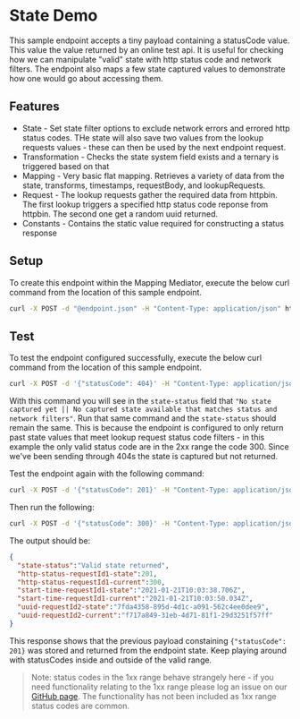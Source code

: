 # State Demo

This sample endpoint accepts a tiny payload containing a statusCode value. This value the value returned by an online test api. It is useful for checking how we can manipulate "valid" state with http status code and network filters.
The endpoint also maps a few state captured values to demonstrate how one would go about accessing them.

## Features

- State - Set state filter options to exclude network errors and errored http status codes. THe state will also save two values from the lookup requests values - these can then be used by the next endpoint request.
- Transformation - Checks the state system field exists and a ternary is triggered based on that
- Mapping - Very basic flat mapping. Retrieves a variety of data from the state, transforms, timestamps, requestBody, and lookupRequests.
- Request - The lookup requests gather the required data from httpbin. The first lookup triggers a specified http status code reponse from httpbin. The second one get a random uuid returned.
- Constants - Contains the static value required for constructing a status response

## Setup

To create this endpoint within the Mapping Mediator, execute the below curl command from the location of this sample endpoint.

```sh
curl -X POST -d "@endpoint.json" -H "Content-Type: application/json" http://localhost:3003/endpoints
```

## Test

To test the endpoint configured successfully, execute the below curl command from the location of this sample endpoint.

```sh
curl -X POST -d '{"statusCode": 404}' -H "Content-Type: application/json" http://localhost:3003/state-demo
```

With this command you will see in the `state-status` field that `"No state captured yet || No captured state available that matches status and network filters"`. Run that same command and the `state-status` should remain the same. This is because the endpoint is configured to only return past state values that meet lookup request status code filters - in this example the only valid status code are in the 2xx range the code 300. Since we've been sending through 404s the state is captured but not returned.

Test the endpoint again with the following command:

```sh
curl -X POST -d '{"statusCode": 201}' -H "Content-Type: application/json" http://localhost:3003/state-demo
```

Then run the following:

```sh
curl -X POST -d '{"statusCode": 300}' -H "Content-Type: application/json" http://localhost:3003/state-demo
```

The output should be:

```json
{
  "state-status":"Valid state returned",
  "http-status-requestId1-state":201,
  "http-status-requestId1-current":300,
  "start-time-requestId1-state":"2021-01-21T10:03:38.706Z",
  "start-time-requestId1-current":"2021-01-21T10:03:50.034Z",
  "uuid-requestId2-state":"7fda4358-895d-4d1c-a091-562c4ee0dee9",
  "uuid-requestId2-current":"f717a849-31eb-4d71-81f1-29d3251f57ff"
}
```

This response shows that the previous payload constaining `{"statusCode": 201}` was stored and returned from the endpoint state. Keep playing around with statusCodes inside and outside of the valid range.

> Note: status codes in the 1xx range behave strangely here - if you need functionality relating to the 1xx range please log an issue on our [GitHub page](https://github.com/jembi/openhim-mediator-mapping/issues). The functionality has not been included as 1xx range status codes are common.
